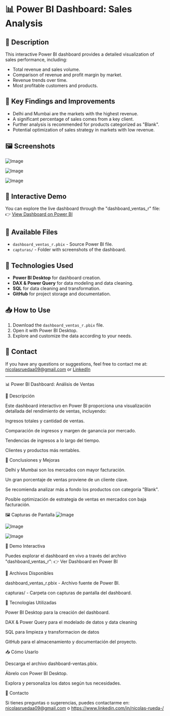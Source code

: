 # 📊 Power BI Dashboard: Sales Analysis

## 📌 Description

This interactive Power BI dashboard provides a detailed visualization of sales performance, including:

- Total revenue and sales volume.
- Comparison of revenue and profit margin by market.
- Revenue trends over time.
- Most profitable customers and products.

## 🎯 Key Findings and Improvements

- Delhi and Mumbai are the markets with the highest revenue.
- A significant percentage of sales comes from a key client.
- Further analysis is recommended for products categorized as "Blank".
- Potential optimization of sales strategy in markets with low revenue.

## 🖼 Screenshots

![Image](https://github.com/user-attachments/assets/7a30882e-3b33-4ec3-88db-7fcd1a4329bf)

![Image](https://github.com/user-attachments/assets/a69f5f49-7bd7-49cd-a77c-862e0605b190)

![Image](https://github.com/user-attachments/assets/ec627503-181d-4d98-ac34-4aa7a1c36ae5)

## 🔗 Interactive Demo

You can explore the live dashboard through the "dashboard_ventas_r" file:  
👉 [View Dashboard on Power BI](#)

## 📂 Available Files

- `dashboard_ventas_r.pbix` - Source Power BI file.
- `capturas/` - Folder with screenshots of the dashboard.

## 🚀 Technologies Used

- **Power BI Desktop** for dashboard creation.
- **DAX & Power Query** for data modeling and data cleaning.
- **SQL** for data cleaning and transformation.
- **GitHub** for project storage and documentation.

## 📥 How to Use

1. Download the `dashboard_ventas_r.pbix` file.
2. Open it with Power BI Desktop.
3. Explore and customize the data according to your needs.

## 📧 Contact

If you have any questions or suggestions, feel free to contact me at:  
[nicolasruedaa09@gmail.com](mailto:nicolasruedaa09@gmail.com) or [LinkedIn](https://www.linkedin.com/in/nicolas-rueda-/)

--------------------------------------------------------------------------------------
📊 Power BI Dashboard: Análisis de Ventas

📌 Descripción

Este dashboard interactivo en Power BI proporciona una visualización detallada del rendimiento de ventas, incluyendo:

Ingresos totales y cantidad de ventas.

Comparación de ingresos y margen de ganancia por mercado.

Tendencias de ingresos a lo largo del tiempo.

Clientes y productos más rentables.


🎯 Conclusiones y Mejoras

Delhi y Mumbai son los mercados con mayor facturación.

Un gran porcentaje de ventas proviene de un cliente clave.

Se recomienda analizar más a fondo los productos con categoría "Blank".

Posible optimización de estrategia de ventas en mercados con baja facturación.


🖼 Capturas de Pantalla
![Image](https://github.com/user-attachments/assets/7a30882e-3b33-4ec3-88db-7fcd1a4329bf)

![Image](https://github.com/user-attachments/assets/a69f5f49-7bd7-49cd-a77c-862e0605b190)

![Image](https://github.com/user-attachments/assets/ec627503-181d-4d98-ac34-4aa7a1c36ae5)


🔗 Demo Interactiva

Puedes explorar el dashboard en vivo a través del archivo "dashboard_ventas_r":
👉 Ver Dashboard en Power BI

📂 Archivos Disponibles

dashboard_ventas_r.pbix - Archivo fuente de Power BI.

capturas/ - Carpeta con capturas de pantalla del dashboard.

🚀 Tecnologías Utilizadas

Power BI Desktop para la creación del dashboard.

DAX & Power Query para el modelado de datos y data cleaning 

SQL para limpieza y transformacion de datos

GitHub para el almacenamiento y documentación del proyecto.

📥 Cómo Usarlo

Descarga el archivo dashboard-ventas.pbix.

Ábrelo con Power BI Desktop.

Explora y personaliza los datos según tus necesidades.

📧 Contacto

Si tienes preguntas o sugerencias, puedes contactarme en: nicolasruedaa09@gmail.com o https://www.linkedin.com/in/nicolas-rueda-/
